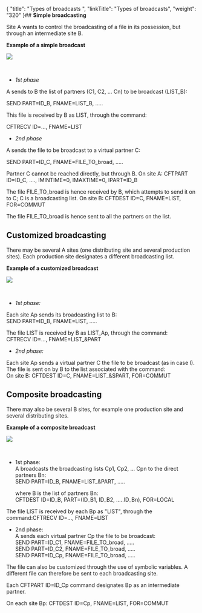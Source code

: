 {
    "title": "Types of broadcasts ",
    "linkTitle": "Types of broadcasts",
    "weight": "320"
}## **<span id="Simple_broadcasting"></span>Simple broadcasting**

Site A wants to control the broadcasting of a file in its possession,
but through an intermediate site B.

**Example of a simple broadcast**

![](/Images/TransferCFT/simple_broadcast.gif)

 

- *1st phase*

A sends to B the list of partners (C1, C2, ... Cn)
to be broadcast (LIST\_B):

SEND PART=ID\_B, FNAME=LIST\_B, .....

This file is received by B as LIST, through the command:

CFTRECV ID=..., FNAME=LIST

- *2nd
    phase*

A sends the file to be broadcast to a virtual partner
C:

SEND PART=ID\_C, FNAME=FILE\_TO\_broad, .....

Partner C cannot be reached directly, but through
B. On site A: CFTPART ID=ID\_C, ...., IMINTIME=0, IMAXTIME=0, IPART=ID\_B

The file FILE\_TO\_broad is hence received by B, which
attempts to send it on to C; C is a broadcasting list. On site B: CFTDEST
ID=C, FNAME=LIST, FOR=COMMUT

The file FILE\_TO\_broad is hence sent to all the partners
on the list.

<span id="Customized_broadcasting"></span>

## Customized broadcasting

There may be several A sites (one distributing site and several production
sites). Each production site designates a different broadcasting list.

**Example of a customized broadcast**

![](/Images/TransferCFT/customized_broadcast.gif)

 

- *1st phase:*

Each site Ap sends its broadcasting list to B:  
SEND PART=ID\_B, FNAME=LIST, .....

The file LIST is received by B as LIST\_Ap, through
the command:  
CFTRECV ID=..., FNAME=LIST\_&PART

- *2nd phase:*

Each site Ap sends a virtual partner C the file to
be broadcast (as in case I). The file is sent on by B to the list associated
with the command:  
On site B: CFTDEST ID=C, FNAME=LIST\_&SPART, FOR=COMMUT

## **<span id="Example_of_composite_broadcasting"></span>Composite broadcasting**

There may also be several B sites, for example one production site and
several distributing sites.

**Example of a composite broadcast**

![](/Images/TransferCFT/composite_broadcast.gif)

 

- 1st
    phase:  
    A broadcasts the broadcasting lists Cp1, Cp2, ... Cpn to the direct
    partners Bn:  
    SEND PART=ID\_B, FNAME=LIST\_&PART, .....  
      
    where B is the list of partners Bn:  
    CFTDEST ID=ID\_B, PART=(ID\_B1, ID\_B2, .....ID\_Bn), FOR=LOCAL

The file LIST is received by each Bp as "LIST",
through the command:CFTRECV ID=..., FNAME=LIST

- 2nd
    phase:  
    A sends each virtual partner Cp the file to be broadcast:  
    SEND PART=ID\_C1, FNAME=FILE\_TO\_broad, .....  
    SEND PART=ID\_C2, FNAME=FILE\_TO\_broad, .....  
    SEND PART=ID\_Cp, FNAME=FILE\_TO\_broad, .....

The file can also be customized through the use of symbolic variables.
A different file can therefore be sent to each broadcasting site.

Each CFTPART ID=ID\_Cp command designates Bp as an intermediate partner.

On each site Bp: CFTDEST ID=Cp, FNAME=LIST, FOR=COMMUT
